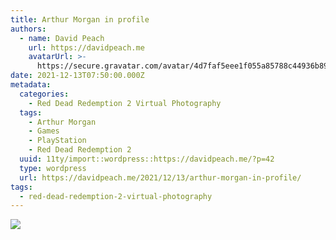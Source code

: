 ```yaml
---
title: Arthur Morgan in profile
authors:
  - name: David Peach
    url: https://davidpeach.me
    avatarUrl: >-
      https://secure.gravatar.com/avatar/4d7faf5eee1f055a85788c44936b8995eaab6dfb004e7854ec747ccb272e91ee?s=96&d=mm&r=g
date: 2021-12-13T07:50:00.000Z
metadata:
  categories:
    - Red Dead Redemption 2 Virtual Photography
  tags:
    - Arthur Morgan
    - Games
    - PlayStation
    - Red Dead Redemption 2
  uuid: 11ty/import::wordpress::https://davidpeach.me/?p=42
  type: wordpress
  url: https://davidpeach.me/2021/12/13/arthur-morgan-in-profile/
tags:
  - red-dead-redemption-2-virtual-photography
---
```

[![](/assets/Arthur-Morgan-in-profile-2048x-KQY0hgr78rTW.jpg)](/assets/Arthur-Morgan-in-profile-2048x-KQY0hgr78rTW.jpg)